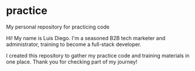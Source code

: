 # practice
My personal repository for practicing code

Hi! My name is Luis Diego. I'm a seasoned B2B tech marketer and administrator, training to become a full-stack developer. 

I created this repository to gather my practice code and training materials in one place. Thank you for checking part of my journey! 
